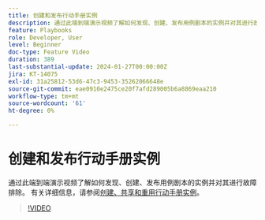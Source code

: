 ```yaml
---
title: 创建和发布行动手册实例
description: 通过此端到端演示视频了解如何发现、创建、发布用例剧本的实例并对其进行故障排除。
feature: Playbooks
role: Developer, User
level: Beginner
doc-type: Feature Video
duration: 389
last-substantial-update: 2024-01-27T00:00:00Z
jira: KT-14075
exl-id: 31a25812-53d6-47c3-9453-35262066648e
source-git-commit: eae0910e2475ce20f7afd289005b6a8869eaa210
workflow-type: tm+mt
source-wordcount: '61'
ht-degree: 0%

---
```


# 创建和发布行动手册实例

通过此端到端演示视频了解如何发现、创建、发布用例剧本的实例并对其进行故障排除。 有关详细信息，请参阅[创建、共享和重用行动手册实例](https://experienceleague.adobe.com/docs/experience-platform/use-case-playbooks/playbooks/create-share-reuse.html)。

>[!VIDEO](https://video.tv.adobe.com/v/3427058/?learn=on)
